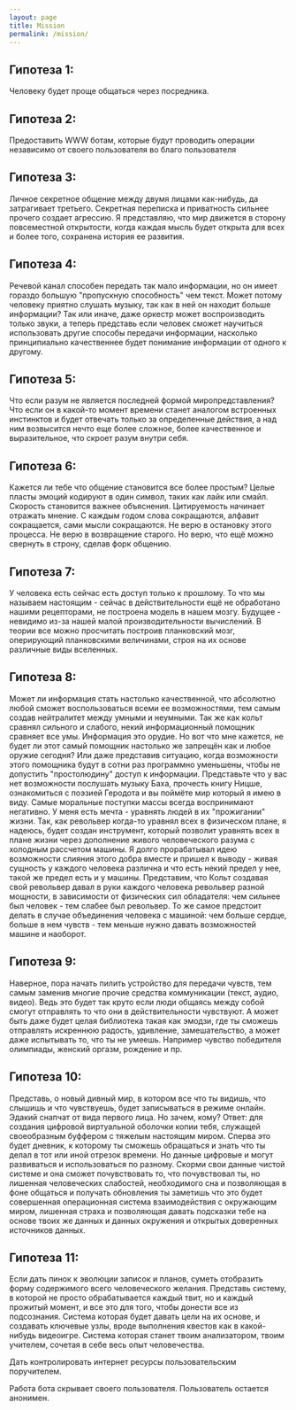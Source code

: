 ```yaml
---
layout: page
title: Mission
permalink: /mission/
---
```


Гипотеза 1: 
---
Человеку будет проще общаться через посредника.

Гипотеза 2: 
---
Предоставить WWW ботам, которые будут проводить операции независимо от своего пользователя во благо пользователя

Гипотеза 3:
---
Личное секретное общение между двумя лицами как-нибудь, да затрагивает третьего. Секретная переписка и приватность сильнее прочего создает агрессию. Я представляю, что мир движется в сторону повсеместной открытости, когда каждая мысль будет открыта для всех и более того, сохранена история ее развития.

Гипотеза 4:
---
Речевой канал способен передать так мало информации, но он имеет гораздо большую "пропускную способность" чем текст. Может потому человеку приятно слушать музыку, так как в ней он находит больше информации? Так или иначе, даже оркестр может воспроизводить только звуки, а теперь представь если человек сможет научиться использовать другие способы передачи информации, насколько принципиально качественнее будет понимание информации от одного к другому.

Гипотеза 5:
---
Что если разум не является последней формой миропредставления? Что если он в какой-то момент времени станет аналогом встроенных инстинктов и будет отвечать только за определенные действия, а над ним возвысится нечто еще более сложное, более качественное и выразительное, что скроет разум внутри себя.

Гипотеза 6:
---
Кажется ли тебе что общение становится все более простым? Целые пласты эмоций кодируют в один символ, таких как лайк или смайл. Скорость становится важнее объяснения. Цитируемость начинает отражать мнение. С каждым годом слова сокращаются, алфавит сокращается, сами мысли сокращаются. Не верю в остановку этого процесса. Не верю в возвращение старого. Но верю, что ещё можно свернуть в строну, сделав форк общению.

Гипотеза 7:
---
У человека есть сейчас есть доступ только к прошлому. То что мы называем настоящим - сейчас в действительности ещё не обработано нашими рецепторами, не построена модель в нашем мозгу. Будущее - невидимо из-за нашей малой производительности вычислений. В теории все можно просчитать построив планковский мозг, оперирующий планковскими величинами, строя на их основе различные виды вселенных.

Гипотеза 8:
---
Может ли информация стать настолько качественной, что абсолютно любой сможет воспользоваться всеми ее возможностями, тем самым создав нейтралитет между умными и неумными. Так же как кольт сравнял сильного и слабого, некий информационный помощник сравняет все умы. Информация это орудие. Но вот что мне кажется, не будет ли этот самый помощник настолько же запрещён как и любое оружие сегодня? Или даже представив ситуацию, когда возможности этого помощника будут в сотни раз программно уменьшены, чтобы не допустить "простолюдину" доступ к информации. Представьте что у вас нет возможности послушать музыку Баха, прочесть книгу Ницше, ознакомиться с поэзией Геродота и вы поймёте мир который я имею в виду.
Самые моральные поступки массы всегда воспринимают негативно. У меня есть мечта - уравнять людей в их "прожигании" жизни. Так, как револьвер когда-то уравнял всех в физическом плане, я надеюсь, будет создан инструмент, который позволит уравнять всех в плане жизни через дополнение живого человеческого разума с холодным рассчетом машины. Я долго прорабатывал идею возможности слияния этого добра вместе и пришел к выводу - живая сущность у каждого человека различна и что есть некий предел у нее, такой же предел есть и у машины. Представим, что Кольт создавая свой револьвер давал в руки каждого человека револьвер разной мощности, в зависимости от физических сил обладателя: чем сильнее был человек - тем слабее был револьвер. То же самое предстоит делать в случае объединения человека с машиной: чем больше сердце, больше в нем чувств - тем меньше нужно давать возможностей машине и наоборот.

Гипотеза 9:
---
Наверное, пора начать пилить устройство для передачи чувств, тем самым заменив многие прочие средства коммуникации (текст, аудио, видео). Ведь это будет так круто если люди общаясь между собой смогут отправлять то что они в действительности чувствуют. А может быть даже будет целая библиотека такая как эмодзи, где ты сможешь отправлять искреннюю радость, удивление, замешательство, а может даже испытывать то, что ты не умеешь. Например чувство победителя олимпиады, женский оргазм, рождение и пр.

Гипотеза 10:
---
Представь, о новый дивный мир, в котором все что ты видишь, что слышишь и что чувствуешь, будет записываться в режиме онлайн. Эдакий снапчат от вида первого лица. Но зачем, кому? Ответ: для создания цифровой виртуальной оболочки копии тебя, служащей своеобразным буффером с тяжелым настоящим миром. Сперва это будет дневник, к которому ты сможешь обращаться и знать что ты делал в тот или иной отрезок времени. Но данные цифровые и могут развиваться и использоваться по разному. Скорми свои данные чистой системе и она сможет почувствовать то, что почувствовал ты, но лишенная человеческих слабостей, необходимого сна и позволяющая в фоне общаться и получать обновления ты заметишь что это будет совершенная операционная система взаимодействия с окружающим миром, лишенная страха и позволяющая давать подсказки тебе на основе твоих же данных и данных окружения и открытых доверенных источников данных.

Гипотеза 11:
---
Если дать пинок к эволюции записок и планов, суметь отобразить форму содержимого всего человеческого желания. Представь систему, в которой не просто обрабатывается каждый твит, но и каждый прожитый момент, и все это для того, чтобы донести все из подсознания. Система которая будет давать цели на их основе, и создавать ключевые узлы, вроде выполнения квестов как в какой-нибудь видеоигре. Система которая станет твоим анализатором, твоим учителем, сочетая в себе весь опыт человечества.


Дать контролировать интернет ресурсы пользовательским поручителем. 

Работа бота скрывает своего пользователя. Пользователь остается анонимен.
